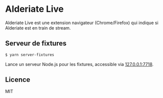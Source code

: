 Alderiate Live
===============

Alderiate Live est une extension navigateur (Chrome/Firefox) qui indique si Alderiate est en train de stream.

## Serveur de fixtures

```bash
$ yarn server-fixtures
```

Lance un serveur Node.js pour les fixtures, accessible via [127.0.0.1:7718](http://127.0.0.1:7718).

## Licence

MIT
